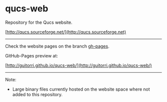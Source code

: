 qucs-web
========

Repository for the Qucs website.

[http://qucs.sourceforge.net/](http://qucs.sourceforge.net)

---

Check the website pages on the branch [gh-pages](https://github.com/guitorri/qucs-web/tree/gh-pages).

GitHub-Pages preview at:

[http://guitorri.github.io/qucs-web/](http://guitorri.github.io/qucs-web/)


---
Note:
 * Large binary files currently hosted on the website space where not added to this repository.
